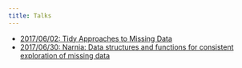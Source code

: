 ```yaml
---
title: Talks
---
```


- [2017/06/02: Tidy Approaches to Missing Data](https://talks.updog.co/wombat2017/2017-06-02-tidy-miss.html#1)
- [2017/06/30: Narnia: Data structures and functions for consistent exploration of missing data](https://talks.updog.co/2017-angletr/2017-06-02-tidy-miss.html#1)

